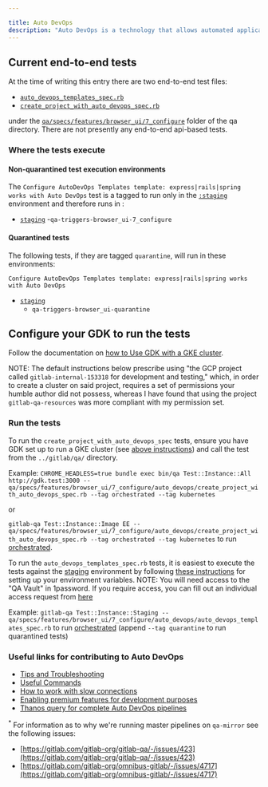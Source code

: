 ```yaml
---

title: Auto DevOps
description: "Auto DevOps is a technology that allows automated application of DevOps best practices."
---
```








## Current end-to-end tests

At the time of writing this entry there are two end-to-end test files:

- [`auto_devops_templates_spec.rb`](https://gitlab.com/gitlab-org/gitlab/-/blob/master/qa/qa/specs/features/browser_ui/7_configure/auto_devops/auto_devops_templates_spec.rb)
- [`create_project_with_auto_devops_spec.rb`](https://gitlab.com/gitlab-org/gitlab/-/blob/master/qa/qa/specs/features/browser_ui/7_configure/auto_devops/create_project_with_auto_devops_spec.rb)

under the [`qa/specs/features/browser_ui/7_configure`](https://gitlab.com/gitlab-org/gitlab/-/tree/master/qa/qa/specs/features/browser_ui/7_configure) folder of the qa directory. There are not presently any end-to-end api-based tests.

### Where the tests execute

#### Non-quarantined test execution environments

The `Configure AutoDevOps Templates template: express|rails|spring works with Auto DevOps` test is a tagged to run only in the [`:staging`](https://ops.gitlab.net/gitlab-org/quality/staging/-/pipelines) environment and therefore runs in :

- [`staging`](https://ops.gitlab.net/gitlab-org/quality/staging/-/pipelines)
    -`qa-triggers-browser_ui-7_configure`

#### Quarantined tests

The following tests, if they are tagged `quarantine`, will run in these environments:

`Configure AutoDevOps Templates template: express|rails|spring works with Auto DevOps`

- [`staging`](https://ops.gitlab.net/gitlab-org/quality/staging/-/pipelines)
  - `qa-triggers-browser_ui-quarantine`

## Configure your GDK to run the tests

Follow the documentation on [how to Use GDK with a GKE cluster](https://gitlab.com/gitlab-org/gitlab-development-kit/-/tree/master/doc/howto/kubernetes#use-gdk-with-a-gke-cluster).

NOTE: The default instructions below prescribe using "the GCP project called `gitlab-internal-153318` for development and testing," which, in order to create a cluster on said project, requires a set of permissions your humble author did not possess, whereas I have found that using the project `gitlab-qa-resources` was more compliant with my permission set.

### Run the tests

To run the `create_project_with_auto_devops_spec` tests, ensure you have GDK set up to run a GKE cluster (see [above instructions](/handbook/engineering/development/ops/configure/autodevops/#configure-your-gdk-to-run-the-tests)) and call the test from the `../gitlab/qa/` directory.

Example: `CHROME_HEADLESS=true bundle exec bin/qa Test::Instance::All http://gdk.test:3000 -- qa/specs/features/browser_ui/7_configure/auto_devops/create_project_with_auto_devops_spec.rb --tag orchestrated --tag kubernetes`

or

`gitlab-qa Test::Instance::Image EE -- qa/specs/features/browser_ui/7_configure/auto_devops/create_project_with_auto_devops_spec.rb --tag orchestrated --tag kubernetes` to run [orchestrated](https://gitlab.com/gitlab-org/gitlab-qa/-/blob/master/docs/what_tests_can_be_run.md#orchestrated-tests).

To run the `auto_devops_templates_spec.rb` tests, it is easiest to execute the tests against the [staging](https://staging.gitlab.com/) environment by following [these instructions](https://gitlab.com/gitlab-org/gitlab-qa/-/blob/master/docs/what_tests_can_be_run.md#testinstancestaging) for setting up your environment variables.
NOTE: You will need access to the "QA Vault" in 1password. If you require access, you can fill out an individual access request from [here](/handbook/business-technology/end-user-services/onboarding-access-requests/access-requests/#individual-or-bulk-access-request)

Example: `gitlab-qa Test::Instance::Staging -- qa/specs/features/browser_ui/7_configure/auto_devops/auto_devops_templates_spec.rb` to run [orchestrated](https://gitlab.com/gitlab-org/gitlab-qa/-/blob/master/docs/what_tests_can_be_run.md#orchestrated-tests) (append `--tag quarantine` to run quarantined tests)

### Useful links for contributing to Auto DevOps

- [Tips and Troubleshooting](https://gitlab.com/gitlab-org/gitlab-development-kit/-/blob/master/doc/howto/kubernetes/tips_and_troubleshooting.md)
- [Useful Commands](https://gitlab.com/gitlab-org/gitlab-development-kit/-/blob/master/doc/howto/kubernetes/useful_commands.md)
- [How to work with slow connections](https://gitlab.com/gitlab-org/gitlab-development-kit/blob/master/doc/howto/auto_devops/tips_and_troubleshooting.md#qa)
- [Enabling premium features for development purposes](https://license.gitlab.com/users/sign_in)
- [Thanos query for complete Auto DevOps pipelines](https://thanos-query.ops.gitlab.net/graph?g0.range_input=2d&g0.max_source_resolution=0s&g0.expr=sum(increase(auto_devops_pipelines_completed_total%7Benv%3D%22gprd%22%7D%5B6h%5D))%20by%20(status)&g0.tab=0)

<sup>*</sup> For information as to why we're running master pipelines on `qa-mirror` see the following issues:

- [https://gitlab.com/gitlab-org/gitlab-qa/-/issues/423](https://gitlab.com/gitlab-org/gitlab-qa/-/issues/423)
- [https://gitlab.com/gitlab-org/omnibus-gitlab/-/issues/4717](https://gitlab.com/gitlab-org/omnibus-gitlab/-/issues/4717)
